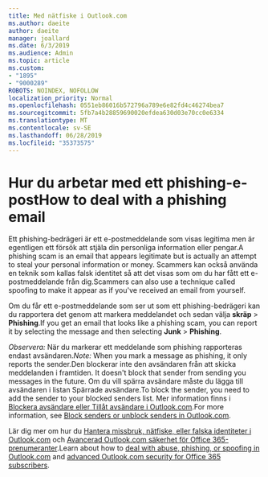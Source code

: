 ```yaml
---
title: Med nätfiske i Outlook.com
ms.author: daeite
author: daeite
manager: joallard
ms.date: 6/3/2019
ms.audience: Admin
ms.topic: article
ms.custom:
- "1895"
- "9000289"
ROBOTS: NOINDEX, NOFOLLOW
localization_priority: Normal
ms.openlocfilehash: 0551eb86016b572796a789e6e82fd4c46274bea7
ms.sourcegitcommit: 5fb7a4b28859690020efdea630d03e70cc0e6334
ms.translationtype: MT
ms.contentlocale: sv-SE
ms.lasthandoff: 06/28/2019
ms.locfileid: "35373575"
---
```

# <a name="how-to-deal-with-a-phishing-email"></a><span data-ttu-id="32ab2-102">Hur du arbetar med ett phishing-e-post</span><span class="sxs-lookup"><span data-stu-id="32ab2-102">How to deal with a phishing email</span></span>

<span data-ttu-id="32ab2-103">Ett phishing-bedrägeri är ett e-postmeddelande som visas legitima men är egentligen ett försök att stjäla din personliga information eller pengar.</span><span class="sxs-lookup"><span data-stu-id="32ab2-103">A phishing scam is an email that appears legitimate but is actually an attempt to steal your personal information or money.</span></span> <span data-ttu-id="32ab2-104">Scammers kan också använda en teknik som kallas falsk identitet så att det visas som om du har fått ett e-postmeddelande från dig.</span><span class="sxs-lookup"><span data-stu-id="32ab2-104">Scammers can also use a technique called spoofing to make it appear as if you've received an email from yourself.</span></span>

<span data-ttu-id="32ab2-105">Om du får ett e-postmeddelande som ser ut som ett phishing-bedrägeri kan du rapportera det genom att markera meddelandet och sedan välja **skräp** > **Phishing**.</span><span class="sxs-lookup"><span data-stu-id="32ab2-105">If you get an email that looks like a phishing scam, you can report it by selecting the message and then selecting **Junk** > **Phishing**.</span></span>

<span data-ttu-id="32ab2-106">*Observera:* När du markerar ett meddelande som phishing rapporteras endast avsändaren.</span><span class="sxs-lookup"><span data-stu-id="32ab2-106">*Note:* When you mark a message as phishing, it only reports the sender.</span></span><span data-ttu-id="32ab2-107">Den blockerar inte den avsändaren från att skicka meddelanden i framtiden.</span><span class="sxs-lookup"><span data-stu-id="32ab2-107"> It doesn't block that sender from sending you messages in the future.</span></span> <span data-ttu-id="32ab2-108">Om du vill spärra avsändare måste du lägga till avsändaren i listan Spärrade avsändare.</span><span class="sxs-lookup"><span data-stu-id="32ab2-108">To block the sender, you need to add the sender to your blocked senders list.</span></span> <span data-ttu-id="32ab2-109">Mer information finns i [Blockera avsändare eller Tillåt avsändare i Outlook.com](https://support.office.com/article/a3ece97b-82f8-4a5e-9ac3-e92fa6427ae4).</span><span class="sxs-lookup"><span data-stu-id="32ab2-109">For more information, see [Block senders or unblock senders in Outlook.com](https://support.office.com/article/a3ece97b-82f8-4a5e-9ac3-e92fa6427ae4).</span></span>

<span data-ttu-id="32ab2-110">Lär dig mer om hur du [Hantera missbruk, nätfiske, eller falska identiteter i Outlook.com](https://support.office.com/article/0d882ea5-eedc-4bed-aebc-079ffa1105a3) och [Avancerad Outlook.com säkerhet för Office 365-prenumeranter](https://support.office.com/article/882d2243-eab9-4545-a58a-b36fee4a46e2).</span><span class="sxs-lookup"><span data-stu-id="32ab2-110">Learn about how to [deal with abuse, phishing, or spoofing in Outlook.com](https://support.office.com/article/0d882ea5-eedc-4bed-aebc-079ffa1105a3) and [advanced Outlook.com security for Office 365 subscribers](https://support.office.com/article/882d2243-eab9-4545-a58a-b36fee4a46e2).</span></span>